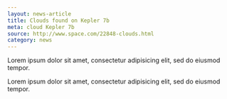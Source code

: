 ```yaml
---
layout: news-article
title: Clouds found on Kepler 7b
meta: cloud Kepler 7b
source: http://www.space.com/22848-clouds.html
category: news
---
```


Lorem ipsum dolor sit amet, consectetur adipisicing elit, sed do eiusmod tempor.

Lorem ipsum dolor sit amet, consectetur adipisicing elit, sed do eiusmod tempor.
